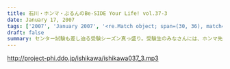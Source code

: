 ```yaml
---
title: 石川・ホンマ・ぶるんのBe-SIDE Your Life! vol.37-3
date: January 17, 2007
tags: ['2007', 'January 2007', '<re.Match object; span=(30, 36), match='vol.37'>']
draft: false
summary: センター試験も差し迫る受験シーズン真っ盛り。受験生のみなさんには、ホンマ先生からの素敵な「声のプレゼント」もこちらから配信しております。最後の最後までお聴きのがしなく！NAMAE
---
```


http://project-phi.ddo.jp/ishikawa/ishikawa037_3.mp3

